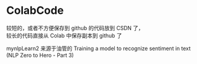 # ColabCode
较短的，或者不方便保存到 github 的代码放到 CSDN 了，    
较长的代码直接从 Colab 中保存副本到 github 了

mynlpLearn2 来源于油管的 Training a model to recognize sentiment in text (NLP Zero to Hero - Part 3) 

